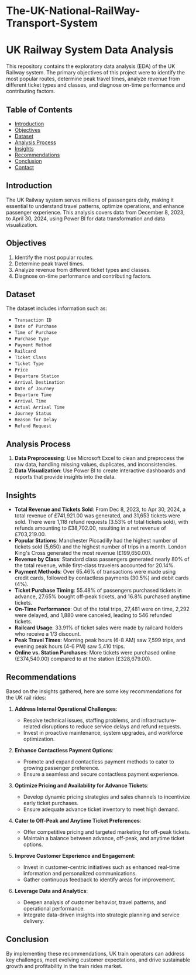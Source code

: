 # The-UK-National-RailWay-Transport-System
# UK Railway System Data Analysis

This repository contains the exploratory data analysis (EDA) of the UK Railway system. The primary objectives of this project were to identify the most popular routes, determine peak travel times, analyze revenue from different ticket types and classes, and diagnose on-time performance and contributing factors.

## Table of Contents

- [Introduction](#introduction)
- [Objectives](#objectives)
- [Dataset](#dataset)
- [Analysis Process](#analysis-process)
- [Insights](#insights)
- [Recommendations](#recommendations)
- [Conclusion](#conclusion)
- [Contact](#contact)

## Introduction

The UK Railway system serves millions of passengers daily, making it essential to understand travel patterns, optimize operations, and enhance passenger experience. This analysis covers data from December 8, 2023, to April 30, 2024, using Power BI for data transformation and data visualization.

## Objectives

1. Identify the most popular routes.
2. Determine peak travel times.
3. Analyze revenue from different ticket types and classes.
4. Diagnose on-time performance and contributing factors.

## Dataset

The dataset includes information such as:
- `Transaction ID`
- `Date of Purchase`
- `Time of Purchase`
- `Purchase Type`
- `Payment Method`
- `Railcard`
- `Ticket Class`
- `Ticket Type`
- `Price`
- `Departure Station`
- `Arrival Destination`
- `Date of Journey`
- `Departure Time`
- `Arrival Time`
- `Actual Arrival Time`
- `Journey Status`
- `Reason for Delay`
- `Refund Request`

## Analysis Process

1. **Data Preprocessing**: Use Microsoft Excel to clean and preprocess the raw data, handling missing values, duplicates, and inconsistencies.
2. **Data Visualization**: Use Power BI to create interactive dashboards and reports that provide insights into the data.


## Insights

- **Total Revenue and Tickets Sold**: From Dec 8, 2023, to Apr 30, 2024, a total revenue of £741,921.00 was generated, and 31,653 tickets were sold. There were 1,118 refund requests (3.53% of total tickets sold), with refunds amounting to £38,702.00, resulting in a net revenue of £703,219.00.
- **Popular Stations**: Manchester Piccadilly had the highest number of tickets sold (5,650) and the highest number of trips in a month. London King's Cross generated the most revenue (£199,650.00).
- **Revenue by Class**: Standard class passengers generated nearly 80% of the total revenue, while first-class travelers accounted for 20.14%.
- **Payment Methods**: Over 65.46% of transactions were made using credit cards, followed by contactless payments (30.5%) and debit cards (4%).
- **Ticket Purchase Timing**: 55.48% of passengers purchased tickets in advance, 27.65% bought off-peak tickets, and 16.8% purchased anytime tickets.
- **On-Time Performance**: Out of the total trips, 27,481 were on time, 2,292 were delayed, and 1,880 were canceled, leading to 546 refunded tickets.
- **Railcard Usage**: 33.91% of ticket sales were made by railcard holders who receive a 1/3 discount.
- **Peak Travel Times**: Morning peak hours (6-8 AM) saw 7,599 trips, and evening peak hours (4-6 PM) saw 5,410 trips.
- **Online vs. Station Purchases**: More tickets were purchased online (£374,540.00) compared to at the station (£328,679.00).

## Recommendations

Based on the insights gathered, here are some key recommendations for the UK rail rides:

1. **Address Internal Operational Challenges**:
   - Resolve technical issues, staffing problems, and infrastructure-related disruptions to reduce service delays and refund requests.
   - Invest in proactive maintenance, system upgrades, and workforce optimization.

2. **Enhance Contactless Payment Options**:
   - Promote and expand contactless payment methods to cater to growing passenger preference.
   - Ensure a seamless and secure contactless payment experience.

3. **Optimize Pricing and Availability for Advance Tickets**:
   - Develop dynamic pricing strategies and sales channels to incentivize early ticket purchases.
   - Ensure adequate advance ticket inventory to meet high demand.

4. **Cater to Off-Peak and Anytime Ticket Preferences**:
   - Offer competitive pricing and targeted marketing for off-peak tickets.
   - Maintain a balance between advance, off-peak, and anytime ticket options.

5. **Improve Customer Experience and Engagement**:
   - Invest in customer-centric initiatives such as enhanced real-time information and personalized communications.
   - Gather continuous feedback to identify areas for improvement.

6. **Leverage Data and Analytics**:
   - Deepen analysis of customer behavior, travel patterns, and operational performance.
   - Integrate data-driven insights into strategic planning and service delivery.

## Conclusion

By implementing these recommendations, UK train operators can address key challenges, meet evolving customer expectations, and drive sustainable growth and profitability in the train rides market.

